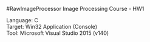 #RawImageProcessor
Image Processing Course - HW1

Language:	C<br/>
Target:		Win32 Application (Console)<br/>
Tool:		Microsoft Visual Studio 2015 (v140)